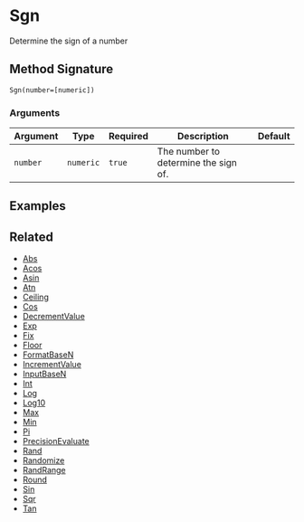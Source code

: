 # Sgn

Determine the sign of a number

## Method Signature

```
Sgn(number=[numeric])
```

### Arguments

| Argument | Type      | Required | Description                          | Default |
| -------- | --------- | -------- | ------------------------------------ | ------- |
| `number` | `numeric` | `true`   | The number to determine the sign of. |         |

## Examples

## Related

* [Abs](abs.md)
* [Acos](acos.md)
* [Asin](asin.md)
* [Atn](atn.md)
* [Ceiling](ceiling.md)
* [Cos](cos.md)
* [DecrementValue](decrementvalue.md)
* [Exp](exp.md)
* [Fix](fix.md)
* [Floor](floor.md)
* [FormatBaseN](formatbasen.md)
* [IncrementValue](incrementvalue.md)
* [InputBaseN](inputbasen.md)
* [Int](int.md)
* [Log](log.md)
* [Log10](log10.md)
* [Max](max.md)
* [Min](min.md)
* [Pi](pi.md)
* [PrecisionEvaluate](PrecisionEvaluate.md)
* [Rand](rand.md)
* [Randomize](Randomize.md)
* [RandRange](randrange.md)
* [Round](round.md)
* [Sin](sin.md)
* [Sqr](sqr.md)
* [Tan](tan.md)
